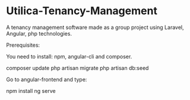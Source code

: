 # Utilica-Tenancy-Management

A tenancy management software made as a group project using Laravel, Angular, php technologies.

Prerequisites:

You need to install: npm, angular-cli and composer.

composer update
php artisan migrate
php artisan db:seed

Go to angular-frontend and type:

npm install
ng serve

